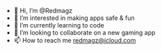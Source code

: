 - 👋 Hi, I’m @Redmagz
- 👀 I’m interested in making apps safe & fun 
- 🌱 I’m currently learning to code 
- 💞️ I’m looking to collaborate on a new gaming app
- 📫 How to reach me redmagz@icloud.com

<!---
Redmagz/Redmagz is a ✨ special ✨ repository because its `README.md` (this file) appears on your GitHub profile.
You can click the Preview link to take a look at your changes.
--->
